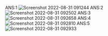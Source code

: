 ANS:1
![Screenshot 2022-08-31 091244](https://user-images.githubusercontent.com/112333821/187591999-e6ab8653-f824-493d-b06d-3abc2bc49fd9.png)
ANS:2
![Screenshot 2022-08-31 092502](https://user-images.githubusercontent.com/112333821/187592192-734cfde6-a927-4f3d-b902-7f773db6c911.png)
ANS:3
![Screenshot 2022-08-31 092658](https://user-images.githubusercontent.com/112333821/187592322-cb5b5d4d-ae26-4f39-bdb5-d6d9f340829b.png)
ANS:4
![Screenshot 2022-08-31 092810](https://user-images.githubusercontent.com/112333821/187592481-6af2c727-a04f-4c4b-bb41-e961577b9ad5.png)
ANS:5
![Screenshot 2022-08-31 092933](https://user-images.githubusercontent.com/112333821/187592640-306670f0-af60-4628-83d4-82284cba5ffc.png)

